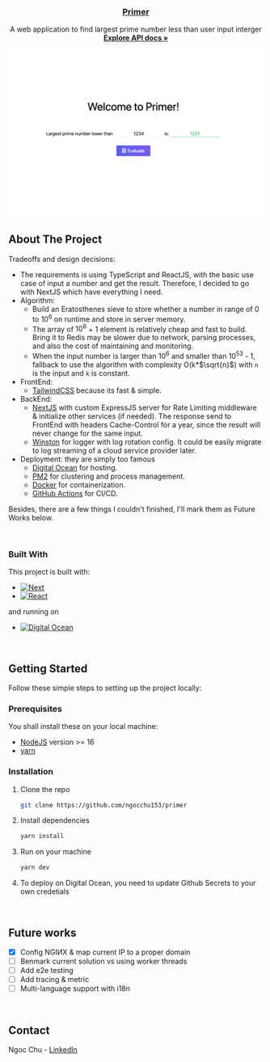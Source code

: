 <!-- PROJECT BIEF -->
<br />
<div align="center">
  <h3 align="center">
    <a href="https://github.com/ngocchu153/primer">
      Primer
    </a>
  </h3>

  <p align="center">
    A web application to find largest prime number less than user input interger
    <br />
    <a href="https://primer.ngocchu.dev/api-docs"><strong>Explore API docs »</strong></a>
  </p>
</div>

[![Product Name Screen Shot][product-screenshot]](https://primer.ngocchu.dev)

<!-- ABOUT THE PROJECT -->
## About The Project

Tradeoffs and design decisions:

- The requirements is using TypeScript and ReactJS, with the basic use case of input a number and get the result. Therefore, I decided to go with NextJS which have everything I need.
- Algorithm:
  - Build an Eratosthenes sieve to store whether a number in range of 0 to $10^6$ on runtime and store in server memory.
  - The array of $10^6$ + 1 element is relatively cheap and fast to build. Bring it to Redis may be slower due to network, parsing processes, and also the cost of maintaining and monitoring.
  - When the input number is larger than $10^6$ and smaller than $10^{53}$ - 1, fallback to use the algorithm with complexity O(k\*$\sqrt{n}$) with `n` is the input and `k` is constant.
- FrontEnd:
  - [TailwindCSS][tailwindcss-url] because its fast & simple.
- BackEnd:
  - [NextJS][next-url] with custom ExpressJS server for Rate Limiting middleware & initialize other services (if needed). The response send to FrontEnd with headers Cache-Control for a year, since the result will never change for the same input.
  - [Winston](https://github.com/winstonjs/winston) for logger with log rotation config. It could be easily migrate to log streaming of a cloud service provider later.
- Deployment: they are simply too famous
  - [Digital Ocean][digitalocean-url] for hosting.
  - [PM2][pm2-url] for clustering and process management.
  - [Docker][docker-url] for containerization.
  - [GitHub Actions][github-action-url] for CI/CD.

Besides, there are a few things I couldn't finished, I'll mark them as Future Works below.

<br />

### Built With

This project is built with:

- [![Next][next.js]][next-url]
- [![React][react.js]][react-url]

and running on

- [![Digital Ocean][digitalocean]][digitalocean-url]

<br />

<!-- GETTING STARTED -->
## Getting Started

Follow these simple steps to setting up the project locally:

### Prerequisites
You shall install these on your local machine:

- [NodeJS](https://nodejs.org/) version >= 16
- [yarn](https://classic.yarnpkg.com/lang/en/docs/install)

### Installation

1. Clone the repo
   ```sh
   git clone https://github.com/ngocchu153/primer
   ```
2. Install dependencies
   ```sh
   yarn install
   ```
3. Run on your machine
   ```sh
   yarn dev
   ```
4. To deploy on Digital Ocean, you need to update Github Secrets to your own credetials

<br />

<!-- FUTURE WORKS -->

## Future works

- [x] Config NGIИX & map current IP to a proper domain
- [ ] Benmark current solution vs using worker threads
- [ ] Add e2e testing
- [ ] Add tracing & metric
- [ ] Multi-language support with i18n

<br/>

<!-- CONTACT -->

## Contact

Ngoc Chu - [LinkedIn][linkedin-url]

<br/>

<!-- MARKDOWN LINKS & IMAGES -->
<!-- https://www.markdownguide.org/basic-syntax/#reference-style-links -->

[linkedin-shield]: https://img.shields.io/badge/-LinkedIn-black.svg?style=for-the-badge&logo=linkedin&colorB=555
[linkedin-url]: https://linkedin.com/in/ngocchu153
[product-screenshot]: images/primer.png
[next.js]: https://img.shields.io/badge/next.js-000000?style=for-the-badge&logo=nextdotjs&logoColor=white
[next-url]: https://nextjs.org/
[react.js]: https://img.shields.io/badge/React-20232A?style=for-the-badge&logo=react&logoColor=61DAFB
[digitalocean]: https://www.digitalocean.com/_next/static/media/logo.87a8f3b8.svg
[digitalocean-url]: https://www.digitalocean.com
[react-url]: https://reactjs.org/
[pm2-url]: https://pm2.keymetrics.io/
[tailwindcss-url]: https://tailwindcss.com/
[docker-url]: https://www.docker.com/
[github-action-url]: https://github.com/features/actions
